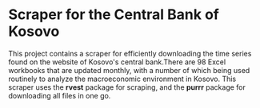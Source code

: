 # Scraper for the Central Bank of Kosovo

This project contains a scraper for efficiently downloading the time series found on the website of Kosovo's central bank.There are 98 Excel workbooks that are updated monthly, with a number of which being used routinely to analyze the macroeconomic environment in Kosovo. This scraper uses the **rvest** package for scraping, and the **purrr** package for downloading all files in one go.
